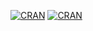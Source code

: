 [![CRAN](https://cranlogs.r-pkg.org/badges/mlf)](https://cran.r-project.org/web/packages/mlf/index.html)
[![CRAN](https://cranlogs.r-pkg.org/badges/mlf)](https://cran.r-project.org/web/packages/mlf/index.html)
